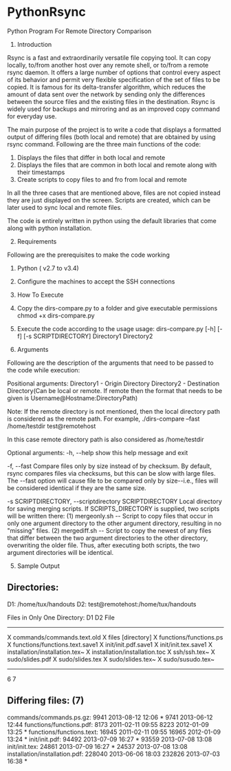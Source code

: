 # PythonRsync
Python Program For Remote Directory Comparison

1. Introduction

Rsync is a fast and extraordinarily versatile file copying tool. It can copy locally, to/from another host over any remote shell, or to/from a remote rsync daemon. It offers a large number of options that control every aspect of its behavior and permit very flexible specification of the set of files to be copied. It is famous for its delta-transfer algorithm, which reduces the amount of data sent over the network by sending only the differences between the source files and the existing files in the destination. Rsync is widely used for backups and mirroring and as an improved copy command for everyday use. 

The main purpose of the project is to write a code that displays a formatted output of differing files (both local and remote) that are obtained by using rsync command. Following are the three main functions of the code:
1. Displays the files that differ in both local and remote
2. Displays the files that are common in both local and remote along with their timestamps
3. Create scripts to copy files to and fro from local and remote

In all the three cases that are mentioned above, files are not copied instead they are just displayed on the screen. Scripts are created, which can be later used to sync local and remote files.

The code is entirely written in python using the default libraries that come along with python installation. 


2. Requirements

Following are the prerequisites to make the code working

1. Python ( v2.7 to v3.4)
2. Configure the machines to accept the SSH connections



3. How To Execute

1. Copy the dirs-compare.py to a folder  and give executable permissions
	chmod +x dirs-compare.py

2. Execute the code according to the usage
	usage: dirs-compare.py [-h] [-f] [-s SCRIPTDIRECTORY] Directory1 Directory2


4. Arguments

Following are the description of the arguments that need to be passed to the code while execution:

Positional arguments:
	  Directory1 - Origin Directory
	  Directory2 - Destination Directory(Can be local or remote. If remote then the 					format that needs to be given is Username@Hostname:DirectoryPath)

Note: If the remote directory is not mentioned, then the local directory path is considered as the remote path. For example, 
	./dirs-compare –fast /home/testdir test@remotehost

In this case remote directory path is also considered as /home/testdir
		
Optional arguments:
  -h, --help
	show this help message and exit

  -f, --fast
	Compare files only by size instead of by checksum. By default, rsync compares files via checksums, but this can be slow with large files. The --fast option will cause file to be compared only by size--i.e., files will be considered identical if they are the same size.

  -s SCRIPTDIRECTORY, 	--scriptdirectory SCRIPTDIRECTORY
	Local directory for saving merging scripts. If SCRIPTS_DIRECTORY is supplied, two scripts will be written there:
	(1) mergeonly.sh -- Script to copy files that occur in only one argument directory
		                            to the other argument directory, resulting in no "missing" files.
	(2) mergediff.sh -- Script to copy the newest of any files that differ between the
		                           two argument directories to the other directory, overwriting
		                           the older file.
	Thus, after executing both scripts, the two argument directories will be identical.


5. Sample Output

 Directories:
 --------------------------------------
 D1: /home/tux/handouts
 D2: test@remotehost:/home/tux/handouts
 
 Files in Only One Directory:
  D1  D2  File
   --- ---  ------------------------------
  X       commands/commands.text.old
  X       files [directory]
  X       functions/functions.ps
      X   functions/functions.text.save1
  X       init/init.pdf.save1
  X       init/init.tex.save1
      X   installation/installation.tex~
      X   installation/installation.toc
      X   ssh/ssh.tex~
      X   sudo/slides.pdf
      X   sudo/slides.tex
      X   sudo/slides.tex~
  X       sudo/susudo.tex~
 --- ---
   6   7
 
 Differing files: (7)
 ----------------------------------------
 commands/commands.ps.gz:
      9941  2013-08-12 12:06 *         9741  2013-06-12 12:44
 functions/functions.pdf:
      8173  2011-02-11 09:55           8223  2012-01-09 13:25 *
 functions/functions.text:
     16945  2011-02-11 09:55          16965  2012-01-09 13:24 *
 init/init.pdf:
     94492  2013-07-09 16:27 *        93559  2013-07-08 13:08
 init/init.tex:
     24861  2013-07-09 16:27 *        24537  2013-07-08 13:08
 installation/installation.pdf:
    228040  2013-06-06 18:03         232826  2013-07-03 16:38 *

